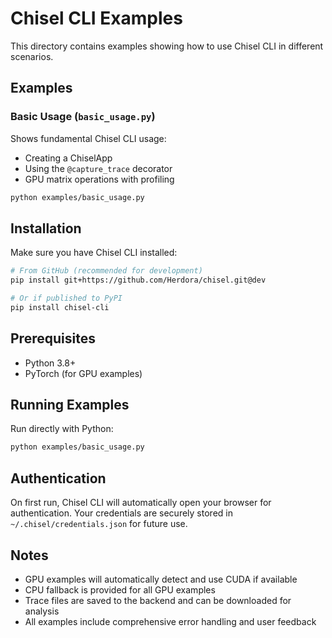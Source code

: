 # Chisel CLI Examples

This directory contains examples showing how to use Chisel CLI in different scenarios.

## Examples

### Basic Usage (`basic_usage.py`)
Shows fundamental Chisel CLI usage:
- Creating a ChiselApp
- Using the `@capture_trace` decorator
- GPU matrix operations with profiling

```bash
python examples/basic_usage.py
```

## Installation

Make sure you have Chisel CLI installed:

```bash
# From GitHub (recommended for development)
pip install git+https://github.com/Herdora/chisel.git@dev

# Or if published to PyPI
pip install chisel-cli
```

## Prerequisites

- Python 3.8+
- PyTorch (for GPU examples)

## Running Examples

Run directly with Python:
```bash
python examples/basic_usage.py
```

## Authentication

On first run, Chisel CLI will automatically open your browser for authentication. Your credentials are securely stored in `~/.chisel/credentials.json` for future use.

## Notes

- GPU examples will automatically detect and use CUDA if available
- CPU fallback is provided for all GPU examples
- Trace files are saved to the backend and can be downloaded for analysis
- All examples include comprehensive error handling and user feedback